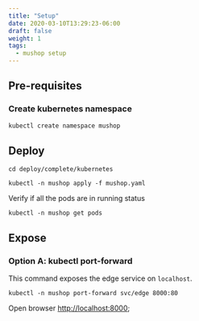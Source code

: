 ```yaml
---
title: "Setup"
date: 2020-03-10T13:29:23-06:00
draft: false
weight: 1
tags:
  - mushop setup
---
```


## Pre-requisites

### Create kubernetes namespace

```bash
kubectl create namespace mushop
```

## Deploy

```
cd deploy/complete/kubernetes
```

```text
kubectl -n mushop apply -f mushop.yaml
```

Verify if all the pods are in running status 

```text
kubectl -n mushop get pods
```

## Expose

### Option A: kubectl port-forward

This command exposes the edge service on `localhost`.

```text
kubectl -n mushop port-forward svc/edge 8000:80
```

Open browser [http://localhost:8000](http://localhost:8000);
